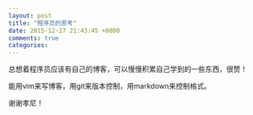 ```yaml
---
layout: post
title: "程序员的思考"
date: 2015-12-27 21:43:45 +0800
comments: true
categories: 
---
```


总想着程序员应该有自己的博客，可以慢慢积累自己学到的一些东西，很赞！

能用vim来写博客，用git来版本控制，用markdown来控制格式。

谢谢孝尼！
